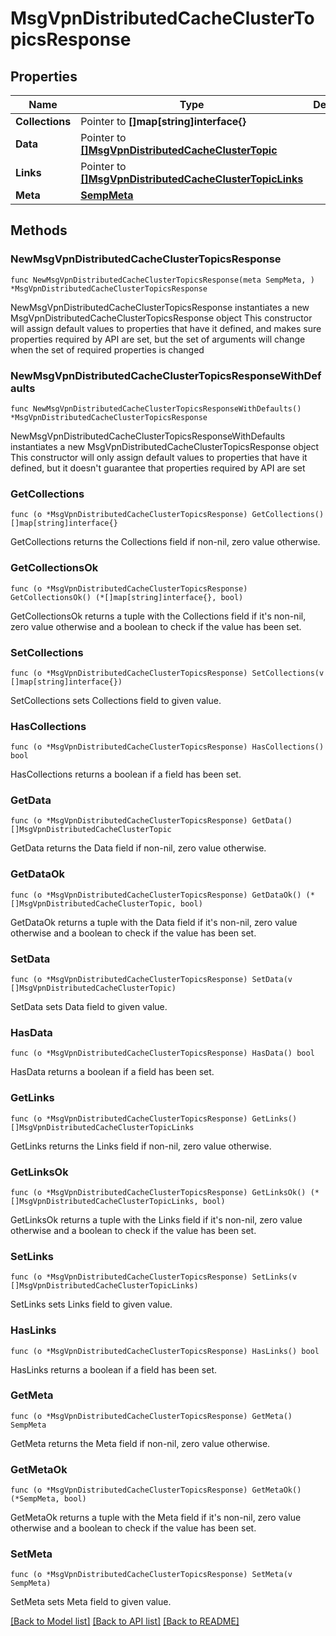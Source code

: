 # MsgVpnDistributedCacheClusterTopicsResponse

## Properties

Name | Type | Description | Notes
------------ | ------------- | ------------- | -------------
**Collections** | Pointer to **[]map[string]interface{}** |  | [optional] 
**Data** | Pointer to [**[]MsgVpnDistributedCacheClusterTopic**](MsgVpnDistributedCacheClusterTopic.md) |  | [optional] 
**Links** | Pointer to [**[]MsgVpnDistributedCacheClusterTopicLinks**](MsgVpnDistributedCacheClusterTopicLinks.md) |  | [optional] 
**Meta** | [**SempMeta**](SempMeta.md) |  | 

## Methods

### NewMsgVpnDistributedCacheClusterTopicsResponse

`func NewMsgVpnDistributedCacheClusterTopicsResponse(meta SempMeta, ) *MsgVpnDistributedCacheClusterTopicsResponse`

NewMsgVpnDistributedCacheClusterTopicsResponse instantiates a new MsgVpnDistributedCacheClusterTopicsResponse object
This constructor will assign default values to properties that have it defined,
and makes sure properties required by API are set, but the set of arguments
will change when the set of required properties is changed

### NewMsgVpnDistributedCacheClusterTopicsResponseWithDefaults

`func NewMsgVpnDistributedCacheClusterTopicsResponseWithDefaults() *MsgVpnDistributedCacheClusterTopicsResponse`

NewMsgVpnDistributedCacheClusterTopicsResponseWithDefaults instantiates a new MsgVpnDistributedCacheClusterTopicsResponse object
This constructor will only assign default values to properties that have it defined,
but it doesn't guarantee that properties required by API are set

### GetCollections

`func (o *MsgVpnDistributedCacheClusterTopicsResponse) GetCollections() []map[string]interface{}`

GetCollections returns the Collections field if non-nil, zero value otherwise.

### GetCollectionsOk

`func (o *MsgVpnDistributedCacheClusterTopicsResponse) GetCollectionsOk() (*[]map[string]interface{}, bool)`

GetCollectionsOk returns a tuple with the Collections field if it's non-nil, zero value otherwise
and a boolean to check if the value has been set.

### SetCollections

`func (o *MsgVpnDistributedCacheClusterTopicsResponse) SetCollections(v []map[string]interface{})`

SetCollections sets Collections field to given value.

### HasCollections

`func (o *MsgVpnDistributedCacheClusterTopicsResponse) HasCollections() bool`

HasCollections returns a boolean if a field has been set.

### GetData

`func (o *MsgVpnDistributedCacheClusterTopicsResponse) GetData() []MsgVpnDistributedCacheClusterTopic`

GetData returns the Data field if non-nil, zero value otherwise.

### GetDataOk

`func (o *MsgVpnDistributedCacheClusterTopicsResponse) GetDataOk() (*[]MsgVpnDistributedCacheClusterTopic, bool)`

GetDataOk returns a tuple with the Data field if it's non-nil, zero value otherwise
and a boolean to check if the value has been set.

### SetData

`func (o *MsgVpnDistributedCacheClusterTopicsResponse) SetData(v []MsgVpnDistributedCacheClusterTopic)`

SetData sets Data field to given value.

### HasData

`func (o *MsgVpnDistributedCacheClusterTopicsResponse) HasData() bool`

HasData returns a boolean if a field has been set.

### GetLinks

`func (o *MsgVpnDistributedCacheClusterTopicsResponse) GetLinks() []MsgVpnDistributedCacheClusterTopicLinks`

GetLinks returns the Links field if non-nil, zero value otherwise.

### GetLinksOk

`func (o *MsgVpnDistributedCacheClusterTopicsResponse) GetLinksOk() (*[]MsgVpnDistributedCacheClusterTopicLinks, bool)`

GetLinksOk returns a tuple with the Links field if it's non-nil, zero value otherwise
and a boolean to check if the value has been set.

### SetLinks

`func (o *MsgVpnDistributedCacheClusterTopicsResponse) SetLinks(v []MsgVpnDistributedCacheClusterTopicLinks)`

SetLinks sets Links field to given value.

### HasLinks

`func (o *MsgVpnDistributedCacheClusterTopicsResponse) HasLinks() bool`

HasLinks returns a boolean if a field has been set.

### GetMeta

`func (o *MsgVpnDistributedCacheClusterTopicsResponse) GetMeta() SempMeta`

GetMeta returns the Meta field if non-nil, zero value otherwise.

### GetMetaOk

`func (o *MsgVpnDistributedCacheClusterTopicsResponse) GetMetaOk() (*SempMeta, bool)`

GetMetaOk returns a tuple with the Meta field if it's non-nil, zero value otherwise
and a boolean to check if the value has been set.

### SetMeta

`func (o *MsgVpnDistributedCacheClusterTopicsResponse) SetMeta(v SempMeta)`

SetMeta sets Meta field to given value.



[[Back to Model list]](../README.md#documentation-for-models) [[Back to API list]](../README.md#documentation-for-api-endpoints) [[Back to README]](../README.md)


